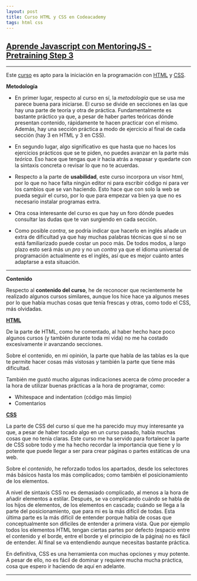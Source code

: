 ```yaml
---
layout: post
title: Curso HTML y CSS en Codeacademy
tags: html css
---
```

## [**Aprende Javascript con MentoringJS - Pretraining Step 3**](http://MentoringJS.com)
----

Este [curso](https://www.codecademy.com/en/tracks/web) es apto para la iniciación en la programación con [HTML](https://developer.mozilla.org/es/docs/Web/HTML) y [CSS](https://developer.mozilla.org/es/docs/Web/CSS).

**Metodología**

+ En primer lugar, respecto al curso en sí, la _metodología_ que se usa me parece buena para iniciarse. El curso se divide en secciones en las que hay una parte de teoría y otra de práctica. Fundamentalmente es bastante práctico ya que, a pesar de haber partes teóricas dónde presentan contenido, rápidamente te hacen practicar con el mismo. Además, hay una sección práctica a modo de ejercicio al final de cada sección (hay 3 en HTML y 3 en CSS).

+ En segundo lugar, algo significativo es que hasta que no haces los ejercicios prácticos que se te piden, no puedes avanzar en la parte más _teórica_. Eso hace que tengas que ir hacia atrás a repasar y quedarte con la sintaxis concreta o revisar lo que no te acuerdas.

+ Respecto a la parte de **usabilidad**, este curso incorpora un visor html, por lo que no hace falta ningún editor ni para escribir código ni para ver los cambios que se van haciendo. Esto hace que con solo la web se pueda seguir el curso, por lo que para empezar va bien ya que no es necesario instalar programas extra.

+ Otra cosa interesante del curso es que hay un foro dónde puedes consultar las dudas que te van surgiendo en cada sección.

+ Como posible _contra_, se podría indicar que hacerlo en inglés añade un extra de dificultad ya que hay muchas palabras técnicas que si no se está familiarizado puede costar un poco más. De todos modos, a largo plazo esto será más un _pro_ y no un _contra_ ya que el idioma universal de programación actualmente es el inglés, así que es mejor cuánto antes adaptarse a esta situación.

---

**Contenido**

Respecto al **contenido del curso**, he de reconocer que recientemente he realizado algunos cursos similares, aunque los hice hace ya algunos meses por lo que había muchas cosas que tenía frescas y otras, como todo el CSS, más olvidadas.

**[HTML](https://developer.mozilla.org/es/docs/Web/HTML)**

De la parte de HTML, como he comentado, al haber hecho hace poco algunos cursos (y también durante toda mi vida) no me ha costado excesivamente ir avanzando secciones.

Sobre el contenido, en mi opinión, la parte que habla de las tablas es la que te permite hacer cosas más vistosas y también la parte que tiene más dificultad.

También me gustó mucho algunas indicaciones acerca de cómo proceder a la hora de utilizar buenas prácticas a la hora de programar, como:

- Whitespace and indentation (código más limpio)
- Comentarios

**[CSS](https://developer.mozilla.org/es/docs/Web/CSS)**

La parte de CSS del curso sí que me ha parecido muy muy interesante ya que, a pesar de haber tocado algo en un curso pasado, había muchas cosas que no tenía claras. Este curso me ha servido para fortalecer la parte de CSS sobre todo y me ha hecho recordar la importancia que tiene y lo potente que puede llegar a ser para crear páginas o partes estáticas de una web.

Sobre el _contenido_, he reforzado todos los apartados, desde los selectores más básicos hasta los más complicados; como también el posicionamiento de los elementos.

A nivel de sintaxis CSS no es demasiado complicado, al menos a la hora de añadir elementos a estilar. Después, se va complicando cuándo se habla de los hijos de elementos, de los elementos en cascada; cuándo se llega a la parte del posicionamiento, que para mi es la más difícil de todas. Esta última parte es la más difícil de entender porque habla de cosas que conceptualmente son dificiles de entender a primera vista. Que por ejemplo todos los elementos HTML tengan ciertas partes por defecto (espacio entre el contenido y el borde, entre el borde y el principio de la página) no es fácil de entender. Al final se va entendiendo aunque necesitas bastante práctica.

En definitiva, CSS es una herramienta con muchas opciones y muy potente. A pesar de ello, no es fácil de dominar y requiere mucha mucha práctica, cosa que espero ir haciendo de aquí en adelante. 

---
